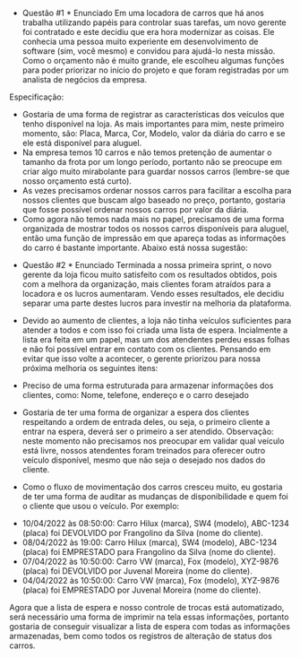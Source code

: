 * Questão #1 * Enunciado
Em uma locadora de carros que há anos trabalha utilizando papéis para controlar suas tarefas, um novo gerente foi contratado e este decidiu que era hora modernizar as coisas.
Ele conhecia uma pessoa muito experiente em desenvolvimento de software (sim, você mesmo) e convidou para ajudá-lo nesta missão.
Como o orçamento não é muito grande, ele escolheu algumas funções para poder priorizar no início do projeto e que foram registradas por um analista de negócios da empresa.

Especificação:
- Gostaria de uma forma de registrar as características dos veículos que tenho disponível na loja. As mais importantes para mim, neste primeiro momento, são: 
    Placa, Marca, Cor, Modelo, valor da diária do carro e se ele está disponível para aluguel.
- Na empresa temos 10 carros e não temos pretenção de aumentar o tamanho da frota por um longo período, portanto não se preocupe em criar algo muito mirabolante para guardar nossos carros (lembre-se que nosso orçamento está curto).
- As vezes precisamos ordenar nossos carros para facilitar a escolha para nossos clientes que buscam algo baseado no preço, portanto, gostaria que fosse possível ordenar nossos carros por valor da diária.
- Como agora não temos nada mais no papel, precisamos de uma forma organizada de mostrar todos os nossos carros disponíveis para aluguel, então uma função de impressão em que apareça todas as informações do carro é bastante importante. Abaixo está nossa sugestão:


* Questão #2 * Enunciado
Terminada a nossa primeira sprint, o novo gerente da loja ficou muito satisfeito com os resultados obtidos, pois com a melhora da organização, mais clientes foram atraídos para a locadora e os lucros aumentaram. Vendo esses resultados, ele decidiu separar uma parte destes lucros para investir na melhoria da plataforma.

- Devido ao aumento de clientes, a loja não tinha veículos suficientes para atender a todos e com isso foi criada uma lista de espera. Incialmente a lista era feita em um papel, mas um dos atendentes perdeu essas folhas e não foi possível entrar em contato com os clientes. Pensando em evitar que isso volte a acontecer, o gerente priorizou para nossa próxima melhoria os seguintes itens:

- Preciso de uma forma estruturada para armazenar informações dos clientes, como: Nome, telefone, endereço e o carro desejado
- Gostaria de ter uma forma de organizar a espera dos clientes respeitando a ordem de entrada deles, ou seja, o primeiro cliente a entrar na espera, deverá ser o primeiro a ser atendido. Observação: neste momento não precisamos nos preocupar em validar qual veículo está livre, nossos atendentes foram treinados para oferecer outro veículo disponível, mesmo que não seja o desejado nos dados do cliente.
- Como o fluxo de movimentação dos carros cresceu muito, eu gostaria de ter uma forma de auditar as mudanças de disponibilidade e quem foi o cliente que usou o veículo. Por exemplo:
* 10/04/2022 às 08:50:00: Carro Hilux (marca), SW4 (modelo), ABC-1234 (placa) foi DEVOLVIDO por Frangolino da Silva (nome do cliente).
* 08/04/2022 às 19:00: Carro Hilux (marca), SW4 (modelo), ABC-1234 (placa) foi EMPRESTADO para Frangolino da Silva (nome do cliente).
* 07/04/2022 às 10:50:00: Carro VW (marca), Fox (modelo), XYZ-9876 (placa) foi DEVOLVIDO por Juvenal Moreira (nome do cliente).
* 04/04/2022 às 10:50:00: Carro VW (marca), Fox (modelo), XYZ-9876 (placa) foi EMPRESTADO por Juvenal Moreira (nome do cliente).

Agora que a lista de espera e nosso controle de trocas está automatizado, será necessário uma forma de imprimir na tela essas informações, portanto gostaria de conseguir visualizar a lista de espera com todas as informações armazenadas, bem como todos os registros de alteração de status dos carros.